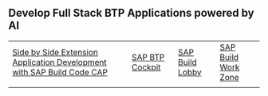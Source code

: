## Develop Full Stack BTP Applications powered by AI

|  | | | |
| ----------- | ----------- | ----------- | ----------- |
|[Side by Side Extension Application Development with SAP Build Code CAP](../../build-code/README.md) | [SAP BTP Cockpit](https://apac.cockpit.btp.cloud.sap/cockpit/?idp=aviss4yru.accounts.ondemand.com#/globalaccount/6378f0c6-1b1e-4b10-8517-171cbec05c3e/subaccount/13aa6ecd-819b-4553-b54f-e3c4fd80d28aOld) | [SAP Build Lobby](https://hands-on-session-build-code-4wimtt8u.eu10.build.cloud.sap/lobby)| [SAP Build Work Zone](https://hands-on-session-build-code-4wimtt8u.dt.launchpad.cfapps.eu10.hana.ondemand.com/) |
|  | | | |